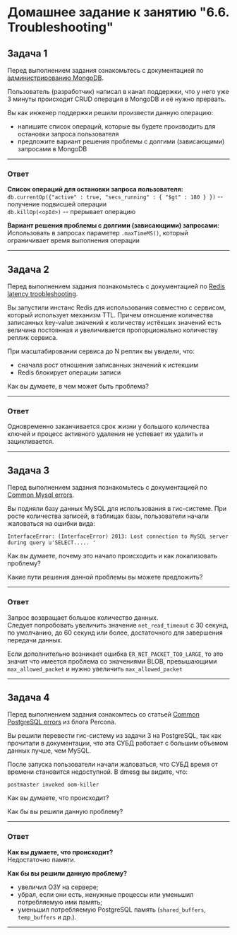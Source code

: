 # Домашнее задание к занятию "6.6. Troubleshooting"

## Задача 1

Перед выполнением задания ознакомьтесь с документацией по [администрированию MongoDB](https://docs.mongodb.com/manual/administration/).

Пользователь (разработчик) написал в канал поддержки, что у него уже 3 минуты происходит CRUD операция в MongoDB и её 
нужно прервать. 

Вы как инженер поддержки решили произвести данную операцию:
- напишите список операций, которые вы будете производить для остановки запроса пользователя
- предложите вариант решения проблемы с долгими (зависающими) запросами в MongoDB

---
### Ответ

**Список операций для остановки запроса пользователя:**  
`db.currentOp({"active" : true, "secs_running" : { "$gt" : 180 } })` -- получение подвисшей операции  
`db.killOp(<opId>)` -- прерывает операцию  


**Вариант решения проблемы с долгими (зависающими) запросами:**   
Использовать в запросах параметер `.maxTimeMS()`, который ограничивает время выполнения операции 

---

## Задача 2

Перед выполнением задания познакомьтесь с документацией по [Redis latency troobleshooting](https://redis.io/topics/latency).

Вы запустили инстанс Redis для использования совместно с сервисом, который использует механизм TTL. 
Причем отношение количества записанных key-value значений к количеству истёкших значений есть величина постоянная и
увеличивается пропорционально количеству реплик сервиса. 

При масштабировании сервиса до N реплик вы увидели, что:
- сначала рост отношения записанных значений к истекшим
- Redis блокирует операции записи

Как вы думаете, в чем может быть проблема?


---
### Ответ

Одновременно заканчивается срок жизни у большого количества ключей и процесс активного удаления не успевает их удалить и зацикливается.

---

## Задача 3

Перед выполнением задания познакомьтесь с документацией по [Common Mysql errors](https://dev.mysql.com/doc/refman/8.0/en/common-errors.html).

Вы подняли базу данных MySQL для использования в гис-системе. При росте количества записей, в таблицах базы,
пользователи начали жаловаться на ошибки вида:
```
InterfaceError: (InterfaceError) 2013: Lost connection to MySQL server during query u'SELECT..... '
```

Как вы думаете, почему это начало происходить и как локализовать проблему?

Какие пути решения данной проблемы вы можете предложить?

---
### Ответ

Запрос возвращает большое количество данных.  
Следует попробовать увеличить значение `net_read_timeout` с 30 секунд, по умолчанию, до 60 секунд или более, достаточного для завершения передачи данных.

Если дополнительно возникает ошибка `ER_NET_PACKET_TOO_LARGE`, то это значит что имеется проблема со значениями BLOB, превышающими `max_allowed_packet` и нужно увеличить `max_allowed_packet` 

---


## Задача 4

Перед выполнением задания ознакомтесь со статьей [Common PostgreSQL errors](https://www.percona.com/blog/2020/06/05/10-common-postgresql-errors/) из блога Percona.

Вы решили перевести гис-систему из задачи 3 на PostgreSQL, так как прочитали в документации, что эта СУБД работает с 
большим объемом данных лучше, чем MySQL.

После запуска пользователи начали жаловаться, что СУБД время от времени становится недоступной. В dmesg вы видите, что:

`postmaster invoked oom-killer`

Как вы думаете, что происходит?

Как бы вы решили данную проблему?

---
### Ответ

**Как вы думаете, что происходит?**  
Недостаточно памяти.

**Как бы вы решили данную проблему?**  
- увеличил ОЗУ на сервере;
- убрал, если они есть, ненужные процессы или уменьшил потребляемую ими память;
- уменьшил потребляемую PostgreSQL память (`shared_buffers`, `temp_buffers` и др.).



---